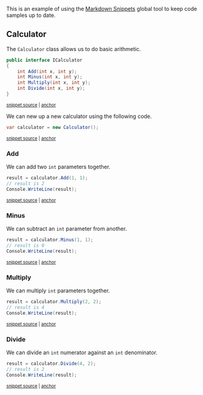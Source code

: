 This is an example of using the [Markdown Snippets](https://github.com/SimonCropp/MarkdownSnippets) global tool to keep code samples up to date.

## Calculator

The `Calculator` class allows us to do basic arithmetic.

<!-- snippet: calculator-interface -->
<a id='8d733fd1'></a>
```cs
public interface ICalculator
{
    int Add(int x, int y);
    int Minus(int x, int y);
    int Multiply(int x, int y);
    int Divide(int x, int y);
}
```
<sup><a href='/Program.cs#L34-L42' title='Snippet source file'>snippet source</a> | <a href='#8d733fd1' title='Start of snippet'>anchor</a></sup>
<!-- endSnippet -->

We can new up a new calculator using the following code.

<!-- snippet: new-calculator -->
<a id='d0e24c7f'></a>
```cs
var calculator = new Calculator();
```
<sup><a href='/Program.cs#L3-L5' title='Snippet source file'>snippet source</a> | <a href='#d0e24c7f' title='Start of snippet'>anchor</a></sup>
<!-- endSnippet -->

### Add 

We can add two `int` parameters together.

<!-- snippet: add-example -->
<a id='60d9c190'></a>
```cs
result = calculator.Add(1, 1);
// result is 2
Console.WriteLine(result);
```
<sup><a href='/Program.cs#L9-L13' title='Snippet source file'>snippet source</a> | <a href='#60d9c190' title='Start of snippet'>anchor</a></sup>
<!-- endSnippet -->

### Minus

We can subtract an `int` parameter from another.

<!-- snippet: minus-example -->
<a id='9671badb'></a>
```cs
result = calculator.Minus(1, 1);
// result is 0
Console.WriteLine(result);
```
<sup><a href='/Program.cs#L15-L19' title='Snippet source file'>snippet source</a> | <a href='#9671badb' title='Start of snippet'>anchor</a></sup>
<!-- endSnippet -->

### Multiply

We can multiply `int` parameters together.

<!-- snippet: multiply-example -->
<a id='c5800a3d'></a>
```cs
result = calculator.Multiply(2, 2);
// result is 4
Console.WriteLine(result);
```
<sup><a href='/Program.cs#L21-L25' title='Snippet source file'>snippet source</a> | <a href='#c5800a3d' title='Start of snippet'>anchor</a></sup>
<!-- endSnippet -->

### Divide

We can divide an `int` numerator against an `int` denominator.

<!-- snippet: divide-example -->
<a id='b3ea92cb'></a>
```cs
result = calculator.Divide(4, 2);
// result is 2
Console.WriteLine(result);
```
<sup><a href='/Program.cs#L28-L32' title='Snippet source file'>snippet source</a> | <a href='#b3ea92cb' title='Start of snippet'>anchor</a></sup>
<!-- endSnippet -->

